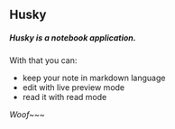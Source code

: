 ## Husky
##### Husky is a notebook application.
With that you can:
* keep your note in markdown language
* edit with live preview mode
* read it with read mode

*Woof~~~*